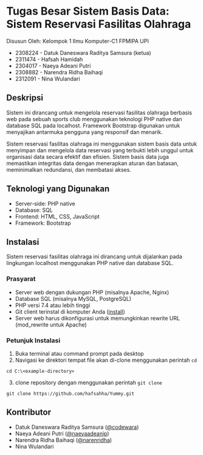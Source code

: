 # Tugas Besar Sistem Basis Data: Sistem Reservasi Fasilitas Olahraga
Disusun Oleh: Kelompok 1 Ilmu Komputer-C1 FPMIPA UPI<br/>
- 2308224 - Datuk Daneswara Raditya Samsura (ketua)
- 2311474 - Hafsah Hamidah
- 2304017 - Naeya Adeani Putri
- 2308882 - Narendra Ridha Baihaqi
- 2312091 - Nina Wulandari

## Deskripsi
Sistem ini dirancang untuk mengelola reservasi fasilitas olahraga berbasis web pada sebuah sports club menggunakan teknologi PHP native dan database SQL pada localhost. Framework Bootstrap digunakan untuk menyajikan antarmuka pengguna yang responsif dan menarik.

Sistem reservasi fasilitas olahraga ini menggunakan sistem basis data untuk menyimpan dan mengelola data reservasi yang terbukti lebih unggul untuk organisasi data secara efektif dan efisien. Sistem basis data juga memastikan integritas data dengan menerapkan aturan dan batasan, meminimalkan redundansi, dan membatasi akses.

## Teknologi yang Digunakan
- Server-side: PHP native
- Database: SQL
- Frontend: HTML, CSS, JavaScript
- Framework: Bootstrap

## Instalasi
Sistem reservasi fasilitas olahraga ini dirancang untuk dijalankan pada lingkungan localhost menggunakan PHP native dan database SQL.

### Prasyarat
- Server web dengan dukungan PHP (misalnya Apache, Nginx)
- Database SQL (misalnya MySQL, PostgreSQL)
- PHP versi 7.4 atau lebih tinggi
- Git client terinstal di komputer Anda ([install](https://www.git-scm.com/downloads))
- Server web harus dikonfigurasi untuk memungkinkan rewrite URL (mod_rewrite untuk Apache)

### Petunjuk Instalasi
1. Buka terminal atau command prompt pada desktop
2. Navigasi ke direktori tempat file akan di-clone menggunakan perintah `cd`
```
cd C:\<example-directory>
```
3. clone repository dengan menggunakan perintah `git clone`
```
git clone https://github.com/hafsahha/Yummy.git
```

## Kontributor
- Datuk Daneswara Raditya Samsura ([@codewara](https://github.com/codewara))
- Naeya Adeani Putri ([@naeyaadeanip](https://github.com/naeyaadeanip))
- Narendra Ridha Baihaqi ([@narenridha](https://github.com/narenridha))
- Nina Wulandari
